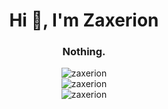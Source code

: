 <div align="center">
  <h1>Hi 👋, I'm Zaxerion</h1>
  <h3>Nothing.</h3>
</div>

<div align="center">
  <img src="https://github-readme-stats.vercel.app/api/top-langs?username=zaxerion&show_icons=true&locale=en&layout=compact" alt="zaxerion" />
</div>

<div align="center">
  <img src="https://github-readme-streak-stats.herokuapp.com/?user=zaxerion&" alt="zaxerion" />
</div>

<div align="center">
  <img src="https://github-readme-stats.vercel.app/api?username=zaxerion&show_icons=true&locale=en" alt="zaxerion" />
</div>
